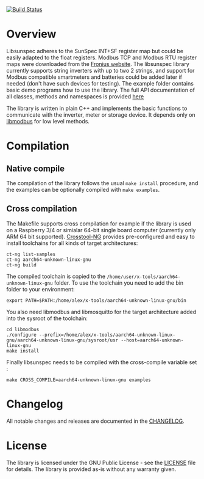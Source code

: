 [![Build Status](https://travis-ci.com/ahpohl/libsunspec.svg?branch=master)](https://travis-ci.com/ahpohl/libsunspec)
# Overview

Libsunspec adheres to the SunSpec INT+SF register map but could be easily adapted to the float registers. Modbus TCP and Modbus RTU register maps were downloaded from the [Fronius website](https://www.fronius.com/en/solar-energy/installers-partners/technical-data/all-products/system-monitoring/open-interfaces/modbus-tcp). The libsunspec library currently supports string inverters with up to two 2 strings, and support for Modbus compatible smartmeters and batteries could be added later if needed (don't have such devices for testing). The example folder contains basic demo programs how to use the library. The full API documentation of all classes, methods and namespaces is provided [here]((https://ahpohl.github.io/libsunspec/))

The library is written in plain C++ and implements the basic functions to communicate with the inverter, meter or storage device. It depends only on [libmodbus](https://libmodbus.org/) for low level methods.

# Compilation

## Native compile

The compilation of the library follows the usual `make install` procedure, and the examples can be optionally compiled with `make examples`.

## Cross compilation

The Makefile supports cross compilation for example if the library is used on a Raspberry 3/4 or simialar 64-bit single board computer (currently only ARM 64 bit supported). [Crosstool-NG](https://crosstool-ng.github.io/) provides pre-configured and easy to install toolchains for all kinds of target architectures:

```
ct-ng list-samples
ct-ng aarch64-unknown-linux-gnu
ct-ng build
```

The compiled toolchain is copied to the `/home/user/x-tools/aarch64-unknown-linux-gnu` folder. To use the toolchain you need to add the bin folder to your environment:

```
export PATH=$PATH:/home/alex/x-tools/aarch64-unknown-linux-gnu/bin
```

You also need libmodbus and libmosquitto for the target architecture added into the sysroot of the toolchain:

```
cd libmodbus
./configure --prefix=/home/alex/x-tools/aarch64-unknown-linux-gnu/aarch64-unknown-linux-gnu/sysroot/usr --host=aarch64-unknown-linux-gnu
make install
```

Finally libsunspec needs to be compiled with the cross-compile variable set :

```
make CROSS_COMPILE=aarch64-unknown-linux-gnu examples
```

# Changelog

All notable changes and releases are documented in the [CHANGELOG](CHANGELOG.md).

# License

The library is licensed under the GNU Public License - see the [LICENSE](LICENSE) file for details. The library is provided as-is without any warranty given.
